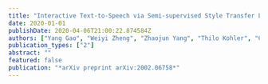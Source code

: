 ```yaml
---
title: "Interactive Text-to-Speech via Semi-supervised Style Transfer Learning"
date: 2020-01-01
publishDate: 2020-04-06T21:00:22.874584Z
authors: ["Yang Gao", "Weiyi Zheng", "Zhaojun Yang", "Thilo Kohler", "Christian Fuegen", "Qing He"]
publication_types: ["2"]
abstract: ""
featured: false
publication: "*arXiv preprint arXiv:2002.06758*"
---
```


